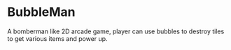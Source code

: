 # BubbleMan

A bomberman like 2D arcade game, player can use bubbles to destroy tiles to get various items and power up. <br/>

